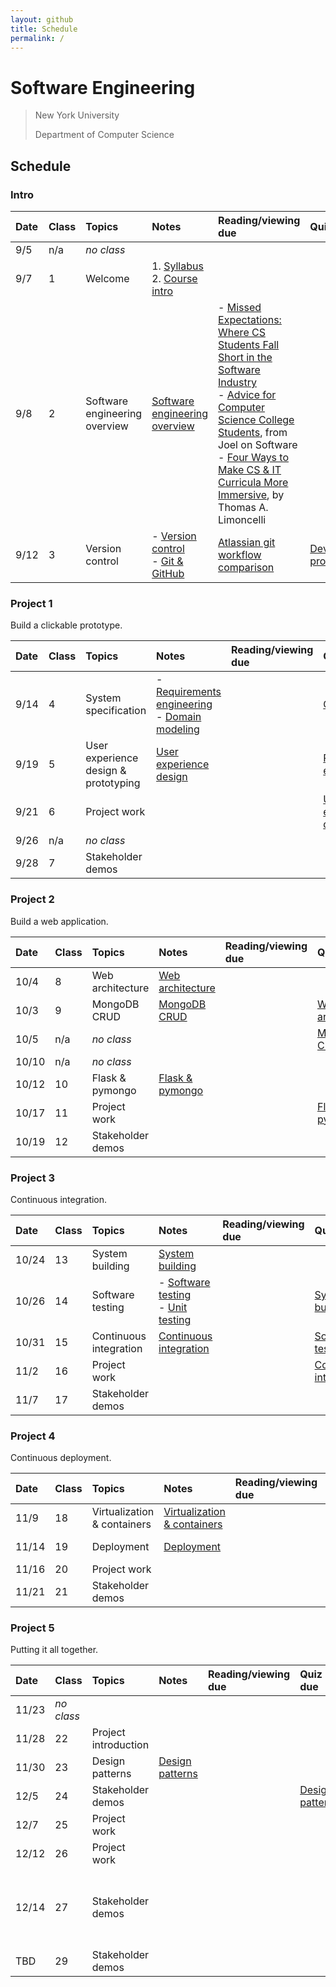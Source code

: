 ```yaml
---
layout: github
title: Schedule
permalink: /
---
```


# Software Engineering

> New York University
>
> Department of Computer Science

## Schedule

### Intro

| Date | Class | Topics                        | Notes                                                                                              | Reading/viewing due                                                                                                                                                                                                                                                                                                                                                                                                                                                        | Quiz due                                                     | Exercise due |
| :--- | :---- | :---------------------------- | :------------------------------------------------------------------------------------------------- | :------------------------------------------------------------------------------------------------------------------------------------------------------------------------------------------------------------------------------------------------------------------------------------------------------------------------------------------------------------------------------------------------------------------------------------------------------------------------- | :----------------------------------------------------------- | :----------- |
| 9/5  | n/a   | _no class_                    |                                                                                                    |                                                                                                                                                                                                                                                                                                                                                                                                                                                                            |                                                              |              |
| 9/7  | 1     | Welcome                       | 1. [Syllabus](syllabus/)<br />2. [Course intro](slides/course-intro/)                              |                                                                                                                                                                                                                                                                                                                                                                                                                                                                            |                                                              |              |
| 9/8  | 2     | Software engineering overview | [Software engineering overview](slides/what-is-software-engineering/)                              | - [Missed Expectations: Where CS Students Fall Short in the Software Industry](https://knowledge.kitchen/mediawiki/images/c/ce/Crosstalk_-_Missed_Expectations.pdf)<br />- [Advice for Computer Science College Students](https://www.joelonsoftware.com/2005/01/02/advice-for-computer-science-college-students/), from Joel on Software<br />- [Four Ways to Make CS & IT Curricula More Immersive](http://queue.acm.org/detail.cfm?id=3130216), by Thomas A. Limoncelli |                                                              |              |
| 9/12 | 3     | Version control               | - [Version control](slides/version-control-systems/)<br />- [Git & GitHub](slides/git-and-github/) | [Atlassian git workflow comparison](https://www.atlassian.com/git/tutorials/comparing-workflows)                                                                                                                                                                                                                                                                                                                                                                           | [Development processes](https://forms.gle/LzMsp7Y5C2zQwz9e6) |              |

### Project 1

Build a clickable prototype.

| Date | Class | Topics                               | Notes                                                                                                            | Reading/viewing due | Quiz due                                                        | Exercise due |
| :--- | :---- | :----------------------------------- | :--------------------------------------------------------------------------------------------------------------- | :------------------ | :-------------------------------------------------------------- | :----------- |
| 9/14 | 4     | System specification                 | - [Requirements engineering](slides/requirements-engineering/)<br />- [Domain modeling](slides/domain-modeling/) |                     | [Git & GitHub](https://forms.gle/EccaK31Lx1mBUyv86)             |              |
| 9/19 | 5     | User experience design & prototyping | [User experience design](slides/user-experience-design/)                                                         |                     | [Requirements engineering](https://forms.gle/uYxbTBqeYCPQgmsu6) |              |
| 9/21 | 6     | Project work                         |                                                                                                                  |                     | [User experience design](https://forms.gle/m8kVsxzK1YaWReWx7)   |              |
| 9/26 | n/a   | _no class_                           |                                                                                                                  |                     |                                                                 |              |
| 9/28 | 7     | Stakeholder demos                    |                                                                                                                  |                     |                                                                 | Project 1    |

### Project 2

Build a web application.

| Date  | Class | Topics            | Notes                                        | Reading/viewing due | Quiz due                                                | Exercise due |
| :---- | :---- | :---------------- | :------------------------------------------- | :------------------ | :------------------------------------------------------ | :----------- |
| 10/4  | 8     | Web architecture  | [Web architecture](slides/web-architecture/) |                     |                                                         |              |
| 10/3  | 9     | MongoDB CRUD      | [MongoDB CRUD](slides/mongodb-crud/)         |                     | [Web architecture](https://forms.gle/ApWztCS6Fkh6rNtA9) |              |
| 10/5  | n/a   | _no class_        |                                              |                     | [MongoDB CRUD](https://forms.gle/3NmVKAhYYyE8dvBx7)     |              |
| 10/10 | n/a   | _no class_        |                                              |                     |                                                         |              |
| 10/12 | 10    | Flask & pymongo   | [Flask & pymongo](slides/pymongo-flask/)     |                     |                                                         |              |
| 10/17 | 11    | Project work      |                                              |                     | [Flask & pymongo](https://forms.gle/KitqzGtcqsWiz6J47)  |              |
| 10/19 | 12    | Stakeholder demos |                                              |                     |                                                         | Project 2    |

### Project 3

Continuous integration.

| Date  | Class | Topics                 | Notes                                                                                      | Reading/viewing due | Quiz due                                                      | Exercise due |
| :---- | :---- | :--------------------- | :----------------------------------------------------------------------------------------- | :------------------ | :------------------------------------------------------------ | :----------- |
| 10/24 | 13    | System building        | [System building](slides/system-building/)                                                 |                     |                                                               |              |
| 10/26 | 14    | Software testing       | - [Software testing](slides/software-testing/)<br />- [Unit testing](slides/unit-testing/) |                     | [System building](https://forms.gle/51GgAbQKataSXc168)        |              |
| 10/31 | 15    | Continuous integration | [Continuous integration](slides/continuous-integration/)                                   |                     | [Software testing](https://forms.gle/4ig1SNfzYK3mTiaG9)       |              |
| 11/2  | 16    | Project work           |                                                                                            |                     | [Continuous integration](https://forms.gle/tzo8E3ok1xmUWwSZ7) |              |
| 11/7  | 17    | Stakeholder demos      |                                                                                            |                     |                                                               | Project 3    |

### Project 4

Continuous deployment.

| Date  | Class | Topics                      | Notes                                             | Reading/viewing due | Quiz due                                                           | Exercise due |
| :---- | :---- | :-------------------------- | :------------------------------------------------ | :------------------ | :----------------------------------------------------------------- | :----------- |
| 11/9  | 18    | Virtualization & containers | [Virtualization & containers](slides/containers/) |                     |                                                                    |              |
| 11/14 | 19    | Deployment                  | [Deployment](slides/deployment/)                  |                     | [Virtualization & containers](https://forms.gle/35huD1aCFUuLVcej9) |              |
| 11/16 | 20    | Project work                |                                                   |                     |                                                                    |              |
| 11/21 | 21    | Stakeholder demos           |                                                   |                     |                                                                    | Project 4    |

### Project 5

Putting it all together.

| Date  | Class      | Topics               | Notes                                      | Reading/viewing due | Quiz due                                               | Exercise due                                              |
| :---- | :--------- | :------------------- | :----------------------------------------- | :------------------ | :----------------------------------------------------- | :-------------------------------------------------------- |
| 11/23 | _no class_ |                      |                                            |                     |                                                        |                                                           |
| 11/28 | 22         | Project introduction |                                            |                     |                                                        |                                                           |
| 11/30 | 23         | Design patterns      | [Design patterns](slides/design-patterns/) |                     |                                                        |                                                           |
| 12/5  | 24         | Stakeholder demos    |                                            |                     | [Design patterns](https://forms.gle/chK5XN7Tkruto32r7) |                                                           |
| 12/7  | 25         | Project work         |                                            |                     |                                                        |                                                           |
| 12/12 | 26         | Project work         |                                            |                     |                                                        |                                                           |
| 12/14 | 27         | Stakeholder demos    |                                            |                     |                                                        | Project 5<br />**No late work accepted beyond this date** |
| TBD   | 29         | Stakeholder demos    |                                            |                     |                                                        |                                                           |
